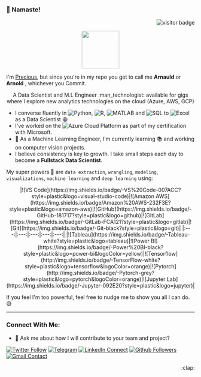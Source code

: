 ### 👋 Namaste!
<p align="right"><img src="https://visitor-badge.laobi.icu/badge?page_id=arnoldsynchron" alt="visitor badge"/></p>
<p align="center">
  <img src="https://raw.githubusercontent.com/coderjojo/coderjojo/master/img/github.gif" width=100>
</p>

I'm [Precious](https://github.com/arnoldsynchron), but since you're in my repo you get to call me **Arnauld** or **Arnold** , whichever you Commit.

<!--
**Arnoldsynchron/Arnoldsynchron** is a ✨ _special_ ✨ repository because its `README.md` (this file) appears on your GitHub profile.
-->
<p align='center'>
A Data Scientist and M.L Engineer :man_technologist: available for gigs where I explore new analytics technologies on the cloud (Azure, AWS, GCP)
</p>

- I converse fluently in ![Python](https://img.shields.io/badge/-Python-8fcfd1?style=plastic&logo=Python), ![R](https://img.shields.io/badge/-R-8fcfd1?style=plastic&logo=R), ![MATLAB](https://img.shields.io/badge/-MATLAB-8fcfd1?style=plastic&logo=mathworks) and ![SQL](https://img.shields.io/badge/-SQL-8fcfd1?style=plastic&logo=mysql) to ![Excel](https://img.shields.io/badge/-Excel-8fcfd1?style=plastic&logo=microsoft-excel) as a Data Scientist :grinning:
- I've worked on the ![Azure](https://img.shields.io/badge/-Azure-8fcfd1?style=plastic&logo=Microsoft-azure) Cloud Platform as part of my certification with Microsoft. 
- 🌱 As a Machine Learning Engineer, I'm currently learning :books: and working on computer vision projects. 
- I believe consistency is key to growth. I take small steps each day to become a **Fullstack Data Scientist**.

My super powers :mechanical_arm: are `data extraction`, `wrangling`, `modeling`, `visualizations`, `machine learning` and `deep learning` using:

<p align='center'>
|![VS Code](https://img.shields.io/badge/-VS%20Code-007ACC?style=plastic&logo=visual-studio-code)|![Amazon AWS](https://img.shields.io/badge/Amazon%20AWS-232F3E?style=plastic&logo=amazon-aws)|![GitHub](https://img.shields.io/badge/-GitHub-181717?style=plastic&logo=github)|![GitLab](https://img.shields.io/badge/-GitLab-FCA121?style=plastic&logo=gitlab)|![Git](https://img.shields.io/badge/-Git-black?style=plastic&logo=git)|
|:---:|:---:|:---:|:---:|:---:|
|![Tableau](https://img.shields.io/badge/-Tableau-white?style=plastic&logo=tableau)|![Power BI](https://img.shields.io/badge/-Power%20BI-black?style=plastic&logo=power-bi&logoColor=yellow)|![Tensorflow](http://img.shields.io/badge/-TensorFlow-white?style=plastic&logo=tensorflow&logoColor=orange)|![Pytorch](http://img.shields.io/badge/-Pytorch-grey?style=plastic&logo=pytorch&logoColor=orange)|![Jupyter Lab](https://img.shields.io/badge/-Jupyter-092E20?style=plastic&logo=jupyter)|
</p>

If you feel I'm too powerful, feel free to nudge me to show you all I can do. :sweat_smile:

-------------------------
<!-- [![GitHub Stats](https://github-readme-stats.vercel.app/api?username=arnoldsynchron&theme=white&show_icons=true)](https://github.com/arnoldsynchron) -->

### Connect With Me:
- 💬 Ask me about how I will contribute to your team and project?

[![Twitter Follow](https://img.shields.io/twitter/follow/arnoldsynchron?label=Twitter%20Follow&style=social)](https://twitter.com/Arnoldsynchron)
[![Telegram](https://img.shields.io/badge/-Telegram-blue?style=social&logo=Telegram&logoColor=white&link=https://www.telegram.com/@arnoldsynchron)](www.telegram.com/@arnoldsynchron)
[![LinkedIn Connect](http://img.shields.io/badge/-LinkedIn-blue?style=flat&logo=LinkedIn&logoColor=white&link=https://linkedin.com/in/preciousonu/)](https://www.linkedin.com/in/preciousonu/)
[![Github Followers](https://img.shields.io/github/followers/arnoldsynchron?style=social)](www.github.com/Arnoldsynchron)
[![Gmail Contact](https://img.shields.io/badge/-Gmail-red?style=flat&logo=Google&logoColor=white&link=https://arnoldsynchronAgmail.com)](https://arnoldsynchron@gmail.com)


<p align = 'right'> :clap:


